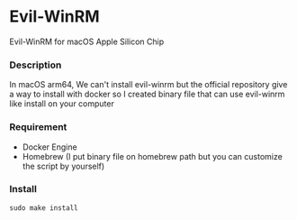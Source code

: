 # Evil-WinRM

Evil-WinRM for macOS Apple Silicon Chip

### Description
In macOS arm64, We can't install evil-winrm but the official repository give a way to install with docker so I created binary file that can use evil-winrm like install on your computer

### Requirement
- Docker Engine
- Homebrew (I put binary file on homebrew path but you can customize the script by yourself)

### Install
```
sudo make install
```
